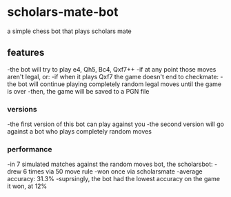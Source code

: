 # scholars-mate-bot
a simple chess bot that plays scholars mate

## features
-the bot will try to play e4, Qh5, Bc4, Qxf7++
-if at any point those moves aren't legal, or:
-if when it plays Qxf7 the game doesn't end to checkmate:
-the bot will continue playing completely random legal moves until the game is over
-then, the game will be saved to a PGN file 

### versions
-the first version of this bot can play against you
-the second version will go against a bot who plays completely random moves

### performance
-in 7 simulated matches against the random moves bot, the scholarsbot:
-drew 6 times via 50 move rule
-won once via scholarsmate
-average accuracy: 31.3%
-suprsingly, the bot had the lowest accuracy on the game it won, at 12%
